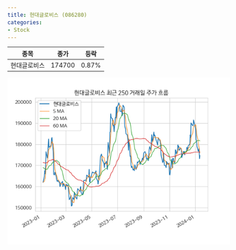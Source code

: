```yaml
---
title: 현대글로비스 (086280)
categories:
- Stock
---
```


|종목|종가|등락|
|----|----|----|
|현대글로비스|174700|0.87%|

<!-- more -->

![086280](/assets/images/stock/086280.png)